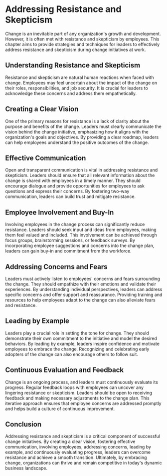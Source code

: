 # Addressing Resistance and Skepticism

Change is an inevitable part of any organization's growth and development. However, it is often met with resistance and skepticism by employees. This chapter aims to provide strategies and techniques for leaders to effectively address resistance and skepticism during change initiatives at work.

## Understanding Resistance and Skepticism

Resistance and skepticism are natural human reactions when faced with change. Employees may feel uncertain about the impact of the change on their roles, responsibilities, and job security. It is crucial for leaders to acknowledge these concerns and address them empathetically.

## Creating a Clear Vision

One of the primary reasons for resistance is a lack of clarity about the purpose and benefits of the change. Leaders must clearly communicate the vision behind the change initiative, emphasizing how it aligns with the organization's goals and objectives. By providing a clear roadmap, leaders can help employees understand the positive outcomes of the change.

## Effective Communication

Open and transparent communication is vital in addressing resistance and skepticism. Leaders should ensure that all relevant information about the change is shared with employees in a timely manner. They should encourage dialogue and provide opportunities for employees to ask questions and express their concerns. By fostering two-way communication, leaders can build trust and mitigate resistance.

## Employee Involvement and Buy-In

Involving employees in the change process can significantly reduce resistance. Leaders should seek input and ideas from employees, making them feel valued and included. This involvement can be achieved through focus groups, brainstorming sessions, or feedback surveys. By incorporating employee suggestions and concerns into the change plan, leaders can gain buy-in and commitment from the workforce.

## Addressing Concerns and Fears

Leaders must actively listen to employees' concerns and fears surrounding the change. They should empathize with their emotions and validate their experiences. By understanding individual perspectives, leaders can address specific concerns and offer support and reassurance. Providing training and resources to help employees adapt to the change can also alleviate fears and resistance.

## Leading by Example

Leaders play a crucial role in setting the tone for change. They should demonstrate their own commitment to the initiative and model the desired behaviors. By leading by example, leaders inspire confidence and motivate employees to embrace the change. Recognizing and celebrating early adopters of the change can also encourage others to follow suit.

## Continuous Evaluation and Feedback

Change is an ongoing process, and leaders must continuously evaluate its progress. Regular feedback loops with employees can uncover any lingering resistance or skepticism. Leaders should be open to receiving feedback and making necessary adjustments to the change plan. This iterative approach ensures that employee concerns are addressed promptly and helps build a culture of continuous improvement.

## Conclusion

Addressing resistance and skepticism is a critical component of successful change initiatives. By creating a clear vision, fostering effective communication, involving employees, addressing concerns, leading by example, and continuously evaluating progress, leaders can overcome resistance and achieve a smooth transition. Ultimately, by embracing change, organizations can thrive and remain competitive in today's dynamic business landscape.
